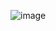 ![image](https://github.com/ongaunjie1/chroma-PersistentClient/assets/118142884/3caa87ec-db66-482e-b23d-8d629c8c0fa4)
